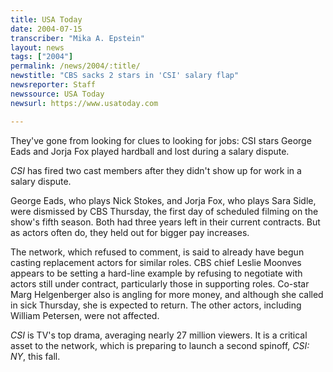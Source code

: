 ```yaml
---
title: USA Today
date: 2004-07-15
transcriber: "Mika A. Epstein"
layout: news
tags: ["2004"]
permalink: /news/2004/:title/
newstitle: "CBS sacks 2 stars in 'CSI' salary flap"
newsreporter: Staff
newssource: USA Today
newsurl: https://www.usatoday.com

---
```


They've gone from looking for clues to looking for jobs: CSI stars George Eads and Jorja Fox played hardball and lost during a salary dispute.

*CSI* has fired two cast members after they didn't show up for work in a salary dispute.

George Eads, who plays Nick Stokes, and Jorja Fox, who plays Sara Sidle, were dismissed by CBS Thursday, the first day of scheduled filming on the show's fifth season. Both had three years left in their current contracts. But as actors often do, they held out for bigger pay increases.

The network, which refused to comment, is said to already have begun casting replacement actors for similar roles. CBS chief Leslie Moonves appears to be setting a hard-line example by refusing to negotiate with actors still under contract, particularly those in supporting roles. Co-star Marg Helgenberger also is angling for more money, and although she called in sick Thursday, she is expected to return. The other actors, including William Petersen, were not affected.

*CSI* is TV's top drama, averaging nearly 27 million viewers. It is a critical asset to the network, which is preparing to launch a second spinoff, *CSI: NY*, this fall.
